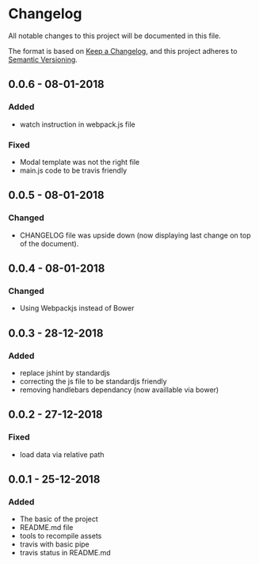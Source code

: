 # Changelog
All notable changes to this project will be documented in this file.

The format is based on [Keep a Changelog](https://keepachangelog.com/en/1.0.0/),
and this project adheres to [Semantic Versioning](https://semver.org/spec/v2.0.0.html).

## 0.0.6 - 08-01-2018
### Added
- watch instruction in webpack.js file

### Fixed
- Modal template was not the right file
- main.js code to be travis friendly

## 0.0.5 - 08-01-2018
### Changed
- CHANGELOG file was upside down (now displaying last change on top of the document).

## 0.0.4 - 08-01-2018
### Changed
- Using Webpackjs instead of Bower

## 0.0.3 - 28-12-2018
### Added
- replace jshint by standardjs
- correcting the js file to be standardjs friendly
- removing handlebars dependancy (now availlable via bower)

## 0.0.2 - 27-12-2018
### Fixed
- load data via relative path


## 0.0.1 - 25-12-2018
### Added
- The basic of the project
- README.md file
- tools to recompile assets
- travis with basic pipe
- travis status in README.md
